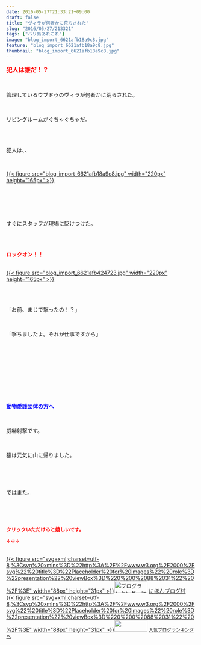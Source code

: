 ```yaml
---
date: 2016-05-27T21:33:21+09:00
draft: false
title: "ヴィラが何者かに荒らされた"
slug: "2016/05/27/213321"
tags: ["バリ島あれこれ"]
image: "blog_import_6621afb18a9c8.jpg"
feature: "blog_import_6621afb18a9c8.jpg"
thumbnail: "blog_import_6621afb18a9c8.jpg"
---
```

<p><font color="#ff0000" size="3"><strong>犯人は誰だ！？</strong></font></p><br/><p>管理しているウブドゥのヴィラが何者かに荒らされた。</p><br/><p>リビングルームがぐちゃぐちゃだ。</p><br/><br/><p>犯人は、、</p><br/><p><a href="blog_import_6621afb2c2605.jpg">{{< figure src="blog_import_6621afb18a9c8.jpg" width="220px" height="165px" >}}</a> </p><br/><br/><br/><br/><p>すぐにスタッフが現場に駆けつけた。</p><br/><br/><p><font color="#ff0000"><strong>ロックオン！！</strong></font></p><p><br/><a href="blog_import_6621afb55f22c.jpg">{{< figure src="blog_import_6621afb424723.jpg" width="220px" height="165px" >}}</a> <br/></p><br/><br/><p>「お前、まじで撃ったの！？」</p><br/><p>「撃ちましたよ。それが仕事ですから」</p><p><br/></p><br/><br/><p><br/><br/></p><br/><p><font color="#0000ff"><strong>動物愛護団体の方へ</strong></font></p><br/><p>威嚇射撃です。</p><br/><p>猿は元気に山に帰りました。</p><br/><br/><br/><p>ではまた。</p><br/><br/><br/><p><font color="#ff0000" size="2"><strong>クリックいただけると嬉しいです。<br/></strong></font></p><p><font color="#ff0000" size="2"><strong>↓↓↓</strong></font></p><p><br/><a href="http://www.blogmura.com/ranking.html" target="_blank">{{< figure src="svg+xml;charset=utf-8,%3Csvg%20xmlns%3D%22http%3A%2F%2Fwww.w3.org%2F2000%2Fsvg%22%20title%3D%22Placeholder%20for%20Images%22%20role%3D%22presentation%22%20viewBox%3D%220%200%2088%2031%22%20%2F%3E" width="88px" height="31px" >}}<noscript><img border="0" alt="ブログランキング・にほんブログ村へ" src="https://img-proxy.blog-video.jp/images?url=http%3A%2F%2Fwww.blogmura.com%2Fimg%2Fwww88_31.gif" width="88" height="31"></noscript></a> <a href="http://www.blogmura.com/ranking.html" target="_blank">にほんブログ村</a> <br/><a title="人気ブログランキングへ" href="link.php?1804582">{{< figure src="svg+xml;charset=utf-8,%3Csvg%20xmlns%3D%22http%3A%2F%2Fwww.w3.org%2F2000%2Fsvg%22%20title%3D%22Placeholder%20for%20Images%22%20role%3D%22presentation%22%20viewBox%3D%220%200%2088%2031%22%20%2F%3E" width="88px" height="31px" >}}<noscript><img border="0" src="https://blog.with2.net/img/banner/banner_22.gif" width="88" height="31"></noscript></a> <a style="FONT-SIZE: 12px" href="link.php?1804582">人気ブログランキングへ</a> </p>

